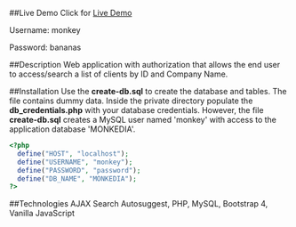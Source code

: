 ##Live Demo
Click for [Live Demo](http://onegreatapp.com/monkedia/public)

Username: monkey

Password: bananas

##Description
Web application with authorization that allows the end user to access/search a list of clients by ID and Company Name.

##Installation
Use the **create-db.sql** to create the database and tables. The file contains dummy data.
Inside the private directory populate the **db_credentials.php** with your database credentials.
However, the file **create-db.sql** creates a MySQL user named 'monkey' with access to the application database 'MONKEDIA'. 
```PHP
<?php
  define("HOST", "localhost");
  define("USERNAME", "monkey");
  define("PASSWORD", "password");
  define("DB_NAME", "MONKEDIA");
?>
```
##Technologies
AJAX Search Autosuggest, PHP, MySQL, Bootstrap 4, Vanilla JavaScript
